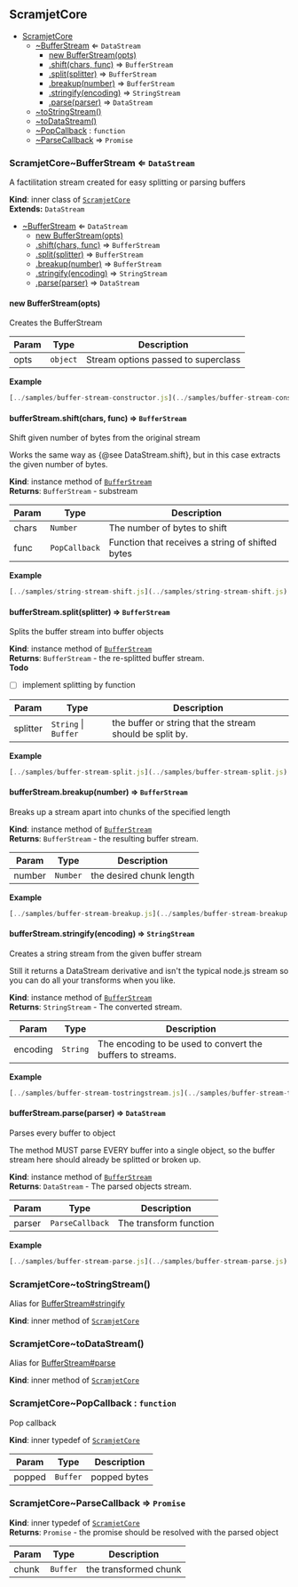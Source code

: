 <a name="module_ScramjetCore"></a>

## ScramjetCore

* [ScramjetCore](#module_ScramjetCore)
    * [~BufferStream](#module_ScramjetCore..BufferStream) ⇐ <code>DataStream</code>
        * [new BufferStream(opts)](#new_module_ScramjetCore..BufferStream_new)
        * [.shift(chars, func)](#module_ScramjetCore..BufferStream+shift) ⇒ <code>BufferStream</code>
        * [.split(splitter)](#module_ScramjetCore..BufferStream+split) ⇒ <code>BufferStream</code>
        * [.breakup(number)](#module_ScramjetCore..BufferStream+breakup) ⇒ <code>BufferStream</code>
        * [.stringify(encoding)](#module_ScramjetCore..BufferStream+stringify) ⇒ <code>StringStream</code>
        * [.parse(parser)](#module_ScramjetCore..BufferStream+parse) ⇒ <code>DataStream</code>
    * [~toStringStream()](#module_ScramjetCore..toStringStream)
    * [~toDataStream()](#module_ScramjetCore..toDataStream)
    * [~PopCallback](#module_ScramjetCore..PopCallback) : <code>function</code>
    * [~ParseCallback](#module_ScramjetCore..ParseCallback) ⇒ <code>Promise</code>

<a name="module_ScramjetCore..BufferStream"></a>

### ScramjetCore~BufferStream ⇐ <code>DataStream</code>
A factilitation stream created for easy splitting or parsing buffers

**Kind**: inner class of <code>[ScramjetCore](#module_ScramjetCore)</code>  
**Extends:** <code>DataStream</code>  

* [~BufferStream](#module_ScramjetCore..BufferStream) ⇐ <code>DataStream</code>
    * [new BufferStream(opts)](#new_module_ScramjetCore..BufferStream_new)
    * [.shift(chars, func)](#module_ScramjetCore..BufferStream+shift) ⇒ <code>BufferStream</code>
    * [.split(splitter)](#module_ScramjetCore..BufferStream+split) ⇒ <code>BufferStream</code>
    * [.breakup(number)](#module_ScramjetCore..BufferStream+breakup) ⇒ <code>BufferStream</code>
    * [.stringify(encoding)](#module_ScramjetCore..BufferStream+stringify) ⇒ <code>StringStream</code>
    * [.parse(parser)](#module_ScramjetCore..BufferStream+parse) ⇒ <code>DataStream</code>

<a name="new_module_ScramjetCore..BufferStream_new"></a>

#### new BufferStream(opts)
Creates the BufferStream


| Param | Type | Description |
| --- | --- | --- |
| opts | <code>object</code> | Stream options passed to superclass |

**Example**  
```js
[../samples/buffer-stream-constructor.js](../samples/buffer-stream-constructor.js)
```
<a name="module_ScramjetCore..BufferStream+shift"></a>

#### bufferStream.shift(chars, func) ⇒ <code>BufferStream</code>
Shift given number of bytes from the original streamWorks the same way as {@see DataStream.shift}, but in this case extractsthe given number of bytes.

**Kind**: instance method of <code>[BufferStream](#module_ScramjetCore..BufferStream)</code>  
**Returns**: <code>BufferStream</code> - substream  

| Param | Type | Description |
| --- | --- | --- |
| chars | <code>Number</code> | The number of bytes to shift |
| func | <code>PopCallback</code> | Function that receives a string of shifted bytes |

**Example**  
```js
[../samples/string-stream-shift.js](../samples/string-stream-shift.js)
```
<a name="module_ScramjetCore..BufferStream+split"></a>

#### bufferStream.split(splitter) ⇒ <code>BufferStream</code>
Splits the buffer stream into buffer objects

**Kind**: instance method of <code>[BufferStream](#module_ScramjetCore..BufferStream)</code>  
**Returns**: <code>BufferStream</code> - the re-splitted buffer stream.  
**Todo**

- [ ] implement splitting by function


| Param | Type | Description |
| --- | --- | --- |
| splitter | <code>String</code> &#124; <code>Buffer</code> | the buffer or string that the stream                                  should be split by. |

**Example**  
```js
[../samples/buffer-stream-split.js](../samples/buffer-stream-split.js)
```
<a name="module_ScramjetCore..BufferStream+breakup"></a>

#### bufferStream.breakup(number) ⇒ <code>BufferStream</code>
Breaks up a stream apart into chunks of the specified length

**Kind**: instance method of <code>[BufferStream](#module_ScramjetCore..BufferStream)</code>  
**Returns**: <code>BufferStream</code> - the resulting buffer stream.  

| Param | Type | Description |
| --- | --- | --- |
| number | <code>Number</code> | the desired chunk length |

**Example**  
```js
[../samples/buffer-stream-breakup.js](../samples/buffer-stream-breakup.js)
```
<a name="module_ScramjetCore..BufferStream+stringify"></a>

#### bufferStream.stringify(encoding) ⇒ <code>StringStream</code>
Creates a string stream from the given buffer streamStill it returns a DataStream derivative and isn't the typical node.jsstream so you can do all your transforms when you like.

**Kind**: instance method of <code>[BufferStream](#module_ScramjetCore..BufferStream)</code>  
**Returns**: <code>StringStream</code> - The converted stream.  

| Param | Type | Description |
| --- | --- | --- |
| encoding | <code>String</code> | The encoding to be used to convert the buffers                           to streams. |

**Example**  
```js
[../samples/buffer-stream-tostringstream.js](../samples/buffer-stream-tostringstream.js)
```
<a name="module_ScramjetCore..BufferStream+parse"></a>

#### bufferStream.parse(parser) ⇒ <code>DataStream</code>
Parses every buffer to objectThe method MUST parse EVERY buffer into a single object, so the bufferstream here should already be splitted or broken up.

**Kind**: instance method of <code>[BufferStream](#module_ScramjetCore..BufferStream)</code>  
**Returns**: <code>DataStream</code> - The parsed objects stream.  

| Param | Type | Description |
| --- | --- | --- |
| parser | <code>ParseCallback</code> | The transform function |

**Example**  
```js
[../samples/buffer-stream-parse.js](../samples/buffer-stream-parse.js)
```
<a name="module_ScramjetCore..toStringStream"></a>

### ScramjetCore~toStringStream()
Alias for [BufferStream#stringify](BufferStream#stringify)

**Kind**: inner method of <code>[ScramjetCore](#module_ScramjetCore)</code>  
<a name="module_ScramjetCore..toDataStream"></a>

### ScramjetCore~toDataStream()
Alias for [BufferStream#parse](BufferStream#parse)

**Kind**: inner method of <code>[ScramjetCore](#module_ScramjetCore)</code>  
<a name="module_ScramjetCore..PopCallback"></a>

### ScramjetCore~PopCallback : <code>function</code>
Pop callback

**Kind**: inner typedef of <code>[ScramjetCore](#module_ScramjetCore)</code>  

| Param | Type | Description |
| --- | --- | --- |
| popped | <code>Buffer</code> | popped bytes |

<a name="module_ScramjetCore..ParseCallback"></a>

### ScramjetCore~ParseCallback ⇒ <code>Promise</code>
**Kind**: inner typedef of <code>[ScramjetCore](#module_ScramjetCore)</code>  
**Returns**: <code>Promise</code> - the promise should be resolved with the parsed object  

| Param | Type | Description |
| --- | --- | --- |
| chunk | <code>Buffer</code> | the transformed chunk |

